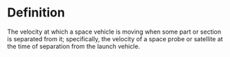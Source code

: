 # Definition

The velocity at which a space vehicle is moving when some part or
section is separated from it; specifically, the velocity of a space
probe or satellite at the time of separation from the launch vehicle.
